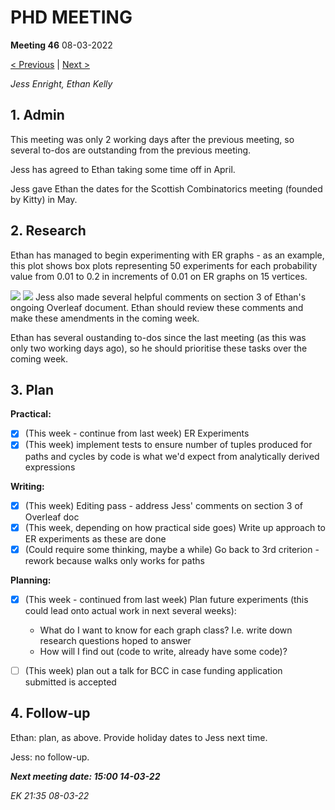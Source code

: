 # PHD MEETING

__Meeting 46__
08-03-2022

[< Previous](45_03-03-22.md) | [Next >](47_17-03-22.md)

_Jess Enright,_
_Ethan Kelly_


## 1. Admin

This meeting was only 2 working days after the previous meeting, so several to-dos are outstanding from the previous meeting.

Jess has agreed to Ethan taking some time off in April.

Jess gave Ethan the dates for the Scottish Combinatorics meeting (founded by Kitty) in May.


## 2. Research

Ethan has managed to begin experimenting with ER graphs - as an example, this plot shows box plots representing 50 experiments for each probability value from 0.01 to 0.2 in increments of 0.01 on ER graphs on 15 vertices.

![](ER-50exp-15v.png)
![](ER-50exp-15v-no_scatter.png)
Jess also made several helpful comments on section 3 of Ethan's ongoing Overleaf document. Ethan should review these comments and make these amendments in the coming week. 

Ethan has several oustanding to-dos since the last meeting (as this was only two working days ago), so he should prioritise these tasks over the coming week.


## 3. Plan

**Practical:**
- [x] (This week - continue from last week) ER Experiments
- [x] (This week) implement tests to ensure number of tuples produced for paths and cycles by code is what we'd expect from analytically derived expressions

**Writing:**
- [x] (This week) Editing pass - address Jess' comments on section 3 of Overleaf doc
- [x] (This week, depending on how practical side goes) Write up approach to ER experiments as these are done
- [x] (Could require some thinking, maybe a while) Go back to 3rd criterion - rework because walks only works for paths

**Planning:**
- [x] (This week - continued from last week) Plan future experiments (this could lead onto actual work in next several weeks):
	- What do I want to know for each graph class? I.e. write down research questions hoped to answer
	- How will I find out (code to write, already have some code)?
- [ ] (This week) plan out a talk for BCC in case funding application submitted is accepted


## 4. Follow-up

Ethan: plan, as above. Provide holiday dates to Jess next time.

Jess: no follow-up.

**_Next meeting date: 15:00 14-03-22_**



_EK 21:35 08-03-22_
